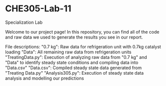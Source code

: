 # CHE305-Lab-11
Specialization Lab

Welcome to our project page!
In this repository, you can find all of the code and raw data we used to generate the results you see in our report. 

File descriptions:
"0.7 kg": Raw data for refrigeration unit with 0.7kg catalyst loading
"Data": All remaining raw data from refrigeration units
"TreatingData.py": Execution of analyzing raw data from "0.7 kg" and "Data" to identify steady state conditions and compiling data into "Data.csv"
"Data.csv": Compiled steady state data generated from "Treating Data.py"
"Analysis305.py": Execution of steady state data analysis and modelling our predictions
